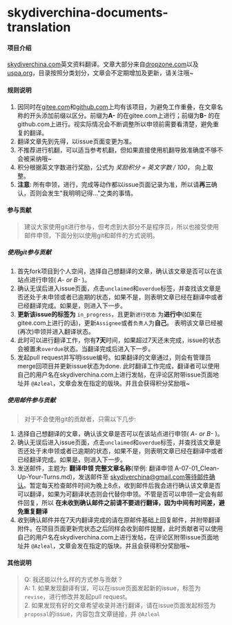 # skydiverchina-documents-translation

#### 项目介绍
[skydiverchina.com](https://skydiverchina.com)英文资料翻译。文章大部分来自[dropzone.com](http://www.dropzone.com)以及[uspa.org](http://www.dropzone.com)，目录按照分类划分，文章会不定期增加及更新，请关注哦~

#### 规则说明

1. 因同时在[gitee.com](https://gitee.com/Azleal/skydiverchina-documents-translation)和[github.com](https://github.com/Azleal/skydiverchina-documents-translation)上均有该项目，为避免工作重叠，在文章名称的开头添加前缀以区分。前缀为**A-** 的在gitee.com上进行；前缀为**B-** 的在github.com上进行。视实际情况会不断调整所以申领前需要看清楚，避免重复的翻译。
2. 翻译文章先到先得，以issue页面变更为准。
3. 不推荐进行机翻，可以适当参考机翻，但如果直接使用机翻导致准确度不够不会被采纳哦~
4. 积分根据英文字数进行奖励，公式为 *奖励积分 = 英文字数 / 100*， 向上取整。
5. **注意**: 所有申领，进行，完成等动作都以issue页面记录为准，所以请**再三**确认，否则会发生"我明明记得..."之类的事情。


#### 参与贡献
> 建议大家使用git进行参与，但考虑到大部分不是程序员，所以也接受使用邮件申领，下面分别以使用git和邮件的方式说明。
##### 使用git参与贡献
1. 首先fork项目到个人空间，选择自己想翻译的文章，确认该文章是否可以在该站点进行申领( *A- or B-* )。
2. 确认无误后进入issue页面，点击```unclaimed```和```overdue```标签，并查找该文章是否还处于未申领或者已逾期的状态，如果不是，则表明文章已经在翻译中或者已经翻译完成。如果是，则进入下一步。
3. **更新该issue的标签为** ```in_progress```，且更新```进行状态``` 为**进行中**(如果在gitee.com上进行的话)，更新```Assignee```或者```负责人```为**自己**。 表明该文章已经被(再次)申领并进入翻译状态。
4. 此时可以进行翻译工作，你有**7天**时间，如果超过7天还未完成，issue的状态会被置未```overdue```状态。当翻译完成后进入下一步。
5. 发起pull request并写明issue编号。如果翻译的文章通过，则会有管理员merge回项目并更新issue状态为done. 此时翻译工作完成，翻译者可以使用自己的用户名在skydiverchina.com上进行发帖，在评论区附带issue页面地址并 ```@Azleal```，文章会发在指定的版块。并且会获得积分奖励哦~
##### 使用邮件参与贡献
>对于不会使用git的贡献者，只需以下几步:
1. 选择自己想翻译的文章，确认该文章是否可以在该站点进行申领( *A- or B-* )。
2. 确认无误后进入issue页面，点击```unclaimed```和```overdue```标签，并查找该文章是否还处于未申领或者已逾期的状态，如果不是，则表明文章已经在翻译中或者已经翻译完成。如果是，则进入下一步。
3. 发送邮件，主题为: **翻译申领  完整文章名称**(举例: 翻译申领  A-07-01_Clean-Up-Your-Turns.md)，发送邮件至 skydiverchina@gmail.com等待邮件确认。暂定每天检查邮件时间为晚上8点，收到邮件后我会进行确认该文章是否可以翻译，如果为可翻译状态则会代替你申领。不管是否可以申领一定会有邮件回复，所以 **在未收到确认邮件之前请不要进行翻译，因为中间有时间差，避免重复翻译**
4. 收到确认邮件并在7天内翻译完成的请在原邮件基础上回复邮件，并附带翻译附件。在项目页面更新完状态之后同样会收到邮件提醒，此时贡献者可以使用自己的用户名在skydiverchina.com上进行发帖，在评论区附带issue页面地址并 ```@Azleal```，文章会发在指定的版块。并且会获得积分奖励哦~

#### 其他说明
> Q: 我还能以什么样的方式参与贡献？\
> A:  1. 如果发现翻译有误，可以在issue页面发起新的issue，标签为```revise```，进行修改并发起pull request。\
>       2. 如果发现有好的文章希望收录并进行翻译，请在issue页面发起标签为```proposal```的issue，内容包含文章链接，并 ```@Azleal```


